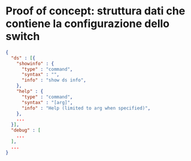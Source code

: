 # Proof of concept: struttura dati che contiene la configurazione dello switch


```json
{
  "ds" : [{
    "showinfo" : {
      "type" : "command",
      "syntax" : "",
      "info" : "show ds info",
    },
    "help" : {
      "type" : "command",
      "syntax" : "[arg]",
      "info" : "Help (limited to arg when specified)",
    },
    ...
  }],
  "debug" : [
    ...
  ],
  ...
}
```